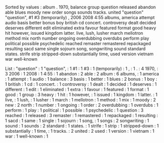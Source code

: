 Sorted by values :
album . 1970, balance group question released abandon able blues moody new order songs sounds tracks. united "question" "question", #1 #3 (temporarily) , 2006 2008 4:55 albums, america attempt audio basis better bonus boy british cd concert. controversy dealt decided deserves different edit eliminated extra favour featured format good heavy hit however, issued kingdom latter. live, lush, lusher march mellotron method mix north number ongoing overdubbing overdubs perform play political possible psychedelic reached remaster remastered repackaged resulting sacd same single sojourn song, songwriting sound standard states. strife strip stripped-down substantially time, used version vietnam war well-known 

List :
"question" : 1
"question", : 1
#1 : 1
#3 : 1
(temporarily) : 1
, : 1
. : 4
1970, : 3
2006 : 1
2008 : 1
4:55 : 1
abandon : 2
able : 2
album : 6
albums, : 1
america : 1
attempt : 1
audio : 1
balance : 3
basis : 1
better : 1
blues : 2
bonus : 1
boy : 1
british : 1
cd : 1
concert. : 1
controversy : 1
dealt : 1
decided : 1
deserves : 1
different : 1
edit : 1
eliminated : 1
extra : 1
favour : 1
featured : 1
format : 1
good : 1
group : 3
heavy : 1
hit : 1
however, : 1
issued : 1
kingdom : 1
latter. : 1
live, : 1
lush, : 1
lusher : 1
march : 1
mellotron : 1
method : 1
mix : 1
moody : 2
new : 2
north : 1
number : 1
ongoing : 1
order : 2
overdubbing : 1
overdubs : 1
perform : 1
play : 1
political : 1
possible : 1
psychedelic : 1
question : 3
reached : 1
released : 3
remaster : 1
remastered : 1
repackaged : 1
resulting : 1
sacd : 1
same : 1
single : 1
sojourn : 1
song, : 1
songs : 2
songwriting : 1
sound : 1
sounds : 2
standard : 1
states. : 1
strife : 1
strip : 1
stripped-down : 1
substantially : 1
time, : 1
tracks. : 2
united : 2
used : 1
version : 1
vietnam : 1
war : 1
well-known : 1
